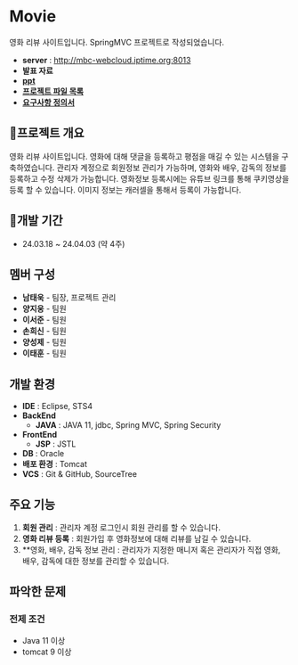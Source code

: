 # Movie
영화 리뷰 사이트입니다. SpringMVC 프로젝트로 작성되었습니다.
- **server** : http://mbc-webcloud.iptime.org:8013
- **발표 자료**
 - [**ppt**](https://docs.google.com/presentation/d/1lKAp0Cg6FTSGFBMDABHx_WeiZrw1xMKw/edit?usp=sharing&ouid=116141867798055769977&rtpof=true&sd=true)
 - [**프로젝트 파일 목록**](https://docs.google.com/spreadsheets/d/19jr9eYVlFLYpWOqk8AMfHT1sRfH_gx2X/edit#gid=1950376755)
 - [**요구사항 정의서**](https://docs.google.com/spreadsheets/d/1SMDRd1AKgLeBT7kuzCnLaBH_DM3KLJqp/edit#gid=1013520581)

## 🌟프로젝트 개요
영화 리뷰 사이트입니다. 영화에 대해 댓글을 등록하고 평점을 매길 수 있는 시스템을 구축하였습니다.
관리자 계정으로 회원정보 관리가 가능하며, 영화와 배우, 감독의 정보를 등록하고 수정 삭제가 가능합니다.
영화정보 등록시에는 유튜브 링크를 통해 쿠키영상을 등록 할 수 있습니다.
이미지 정보는 캐러셀을 통해서 등록이 가능합니다.

## 📅개발 기간
- 24.03.18 ~ 24.04.03 (약 4주)

## 멤버 구성
- **남태욱** - 팀장, 프로젝트 관리
- **양지웅** - 팀원
- **이서준** - 팀원
- **손희신** - 팀원
- **양성제** - 팀원
- **이태훈** - 팀원

## 개발 환경
- **IDE** : Eclipse, STS4
- **BackEnd**
  - **JAVA** : JAVA 11, jdbc, Spring MVC, Spring Security
- **FrontEnd**
  - **JSP** : JSTL
- **DB** : Oracle
- **배포 환경** : Tomcat
- **VCS** : Git & GitHub, SourceTree

## 주요 기능
1. **회원 관리** : 관리자 계정 로그인시 회원 관리를 할 수 있습니다.
2. **영화 리뷰 등록** : 회원가입 후 영화정보에 대해 리뷰를 남길 수 있습니다.
3. **영화, 배우, 감독 정보 관리 : 관리자가 지정한 매니저 혹은 관리자가 직접 영화, 배우, 감독에 대한 정보를 관리할 수 있습니다.

## 파악한 문제

### 전제 조건
- Java 11 이상
- tomcat 9 이상
